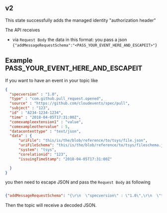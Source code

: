 ## v2

This state successfully adds the managed identity "authorization header"

The API receives 

- via ``Request Body`` the data in this format: you pass a json ``{"addMessageRequestSchema":"<PASS_YOUR_EVENT_HERE_AND_ESCAPEIT>"}``


## Example PASS_YOUR_EVENT_HERE_AND_ESCAPEIT

If you want to have an event in your topic like

``` json
{
  "specversion" : "1.0",
  "type" : "com.github.pull_request.opened",
  "source" : "https://github.com/cloudevents/spec/pull",
  "subject" : "123",
  "id" : "A234-1234-1234",
  "time" : "2018-04-05T17:31:00Z",
  "comexampleextension1" : "value",
  "comexampleothervalue" : 5,
  "datacontenttype" : "text/json",
  "data" : {
      "uriFile": "this/is/the/blob/reference/to/tsys/file.json",
      "uriFileSchema": "this/is/the/blob/reference/to/tsys/fileschema.json",         
      "system": "tsys",
      "corelationid": "123",
      "issuingTimeStamp": "2018-04-05T17:31:00Z"

  }
}

```


you then need to escape JSON and pass the ``Request Body`` as following


``` json

{"addMessageRequestSchema": "{\r\n  \"specversion\" : \"1.0\",\r\n  \"type\" : \"com.github.pull_request.opened\",\r\n  \"source\" : \"https:\/\/github.com\/cloudevents\/spec\/pull\",\r\n  \"subject\" : \"123\",\r\n  \"id\" : \"A234-1234-1234\",\r\n  \"time\" : \"2018-04-05T17:31:00Z\",\r\n  \"comexampleextension1\" : \"value\",\r\n  \"comexampleothervalue\" : 5,\r\n  \"datacontenttype\" : \"text\/json\",\r\n  \"data\" : {\r\n      \"uriFile\": \"this\/is\/the\/blob\/reference\/to\/tsys\/file.json\",\r\n      \"uriFileSchema\": \"this\/is\/the\/blob\/reference\/to\/tsys\/fileschema.json\",         \r\n      \"system\": \"tsys\",\r\n      \"corelationid\": \"123\",\r\n      \"issuingTimeStamp\": \"2018-04-05T17:31:00Z\"\r\n\r\n  }\r\n}"}

```

Then the topic will receive a decoded JSON.